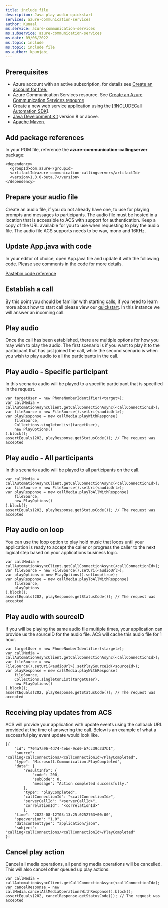 ```yaml
---
title: include file
description: Java play audio quickstart
services: azure-communication-services
author: Kunaal
ms.service: azure-communication-services
ms.subservice: azure-communication-services
ms.date: 09/06/2022
ms.topic: include
ms.topic: include file
ms.author: kpunjabi
---
```


## Prerequisites

- Azure account with an active subscription, for details see [Create an account for free.](https://azure.microsoft.com/free/)
- Azure Communication Services resource. See [Create an Azure Communication Services resource](https://docs.microsoft.com/en-us/azure/communication-services/quickstarts/create-communication-resource?tabs=windows&pivots=platform-azp)
- Create a new web service application using the [!INCLUDE[Call Automation SDK](../Call%flows%for%customer%interactions.md)].
- [Java Development Kit](https://docs.microsoft.com/en-us/azure/developer/java/fundamentals/java-jdk-install) version 8 or above.
- [Apache Maven](https://maven.apache.org/download.cgi).

## Add package references

In your POM file, reference the **azure-communication-callingserver** package:

``` console 
<dependency>
  <groupId>com.azure</groupId>
  <artifactId>azure-communication-callingserver</artifactId>
  <version>1.0.0-beta.7</version>
</dependency> 
```

## Prepare your audio file

Create an audio file, if you do not already have one, to use for playing prompts and messages to participants. The audio file must be hosted in a location that is accessible to ACS with support for authentication. Keep a copy of the URL available for you to use when requesting to play the audio file. The audio file ACS supports needs to be wav, mono and 16KHz. 

## Update App.java with code

In your editor of choice, open App.java file and update it with the following code. Please see comments in the code for more details.

[Pastebin code reference](https://paste.microsoft.com/1207add3-8fda-4e75-ba31-0a54679f66c7)

## Establish a call

By this point you should be familiar with starting calls, if you need to learn more about how to start call please view our [quickstart](../Call%flows%for%customer%interactions.md). In this instance we will answer an incoming call.

## Play audio

Once the call has been established, there are multiple options for how you may wish to play the audio. The first scenario is if you want to play it to the participant that has just joined the call, while the second scenario is when you wish to play audio to all the participants in the call. 

## Play audio - Specific participant

In this scenario audio will be played to a specific participant that is specified in the request.

``` console 
var targetUser = new PhoneNumberIdentifier(<target>);
var callMedia = callAutomationAsyncClient.getCallConnectionAsync(<callConnectionId>);
var fileSource = new FileSource().setUri(<audioUrl>);
var playResponse = new callMedia.playWithResponse(
    fileSource,
    Collections.singletonList(targetUser),
    new PlayOptions()
).block();
assertEquals(202, playResponse.getStatusCode()); // The request was accepted
```

## Play audio - All participants

In this scenario audio will be played to all participants on the call. 

``` console 
var callMedia = callAutomationAsyncClient.getCallConnectionAsync(<callConnectionId>);
var fileSource = new FileSource().setUri(<audioUrl>);
var playResponse = new callMedia.playToAllWithResponse(
    fileSource,
    new PlayOptions()
).block();
assertEquals(202, playResponse.getStatusCode()); // The request was accepted
```

## Play audio on loop

You can use the loop option to play hold music that loops until your application is ready to accept the caller or progress the caller to the next logical step based on your applications business logic. 

``` console
var callMedia = callAutomationAsyncClient.getCallConnectionAsync(<callConnectionId>);
var fileSource = new FileSource().setUri(<audioUrl>);
var playOptions = new PlayOptions().setLoop(true);
var playResponse = new callMedia.playToAllWithResponse(
    fileSource,
    playOptions
).block();
assertEquals(202, playResponse.getStatusCode()); // The request was accepted
```

## Play audio with sourceID

If you will be playing the same audio file multiple times, your application can provide us the sourceID for the audio file. ACS will cache this audio file for 1 hour.

``` console
var targetUser = new PhoneNumberIdentifier(<target>);
var callMedia = callAutomationAsyncClient.getCallConnectionAsync(<callConnectionId>);
var fileSource = new FileSource().setUri(<audioUrl>).setPlaySourceId(<sourceId>);
var playResponse = new callMedia.playWithResponse(
    fileSource,
    Collections.singletonList(targetUser),
    new PlayOptions()
).block();
assertEquals(202, playResponse.getStatusCode()); // The request was accepted
```

## Receiving play updates from ACS 

ACS will provide your application with update events using the callback URL provided at the time of answering the call. Below is an example of what a successful play event update would look like.

```console 
[{
    "id": "704a7a96-4d74-4ebe-9cd0-b7cc39c3d7b1",
    "source": "calling/callConnections/<callConnectionId>/PlayCompleted",
    "type": "Microsoft.Communication.PlayCompleted",
    "data": {
        "resultInfo": {
            "code": 200,
            "subCode": 0,
            "message": "Action completed successfully."
        },
        "type": "playCompleted",
        "callConnectionId": "<callConnectionId>",
        "serverCallId": "<serverCallId>",
        "correlationId": "<correlationId>"
        },
    "time": "2022-08-12T03:13:25.0252763+00:00",
    "specversion": "1.0",
    "datacontenttype": "application/json",
    "subject": "calling/callConnections/<callConnectionId>/PlayCompleted"
}]
```

## Cancel play action

Cancel all media operations, all pending media operations will be cancelled. This will also cancel other queued up play actions. 

```console
var callMedia = callAutomationAsyncClient.getCallConnectionAsync(<callConnectionId>);
var cancelResponse = new callMedia.cancelAllMediaOperationsWithResponse().block();
assertEquals(202, cancelResponse.getStatusCode()); // The request was accepted
```
